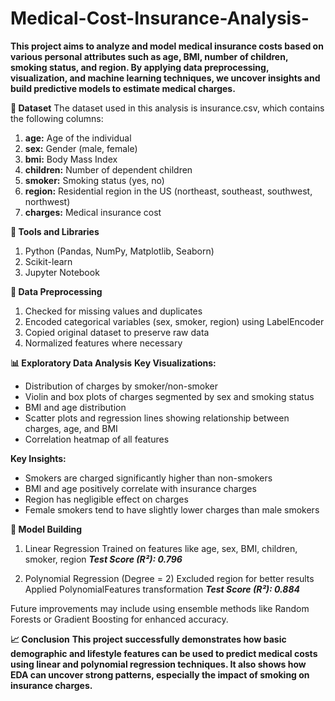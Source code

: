 # Medical-Cost-Insurance-Analysis-
**This project aims to analyze and model medical insurance costs based on various personal attributes such as age, BMI, number of children, smoking status, and region. By applying data preprocessing, visualization, and machine learning techniques, we uncover insights and build predictive models to estimate medical charges.**

**📁 Dataset**
The dataset used in this analysis is insurance.csv, which contains the following columns:

1. **age:** Age of the individual
2. **sex:** Gender (male, female)
3. **bmi:** Body Mass Index
4. **children:** Number of dependent children
5. **smoker:** Smoking status (yes, no)
6. **region:** Residential region in the US (northeast, southeast, southwest, northwest)
7. **charges:** Medical insurance cost

**🔧 Tools and Libraries**
1. Python (Pandas, NumPy, Matplotlib, Seaborn)
2. Scikit-learn
3. Jupyter Notebook

**🧼 Data Preprocessing**

1. Checked for missing values and duplicates
2. Encoded categorical variables (sex, smoker, region) using LabelEncoder
3. Copied original dataset to preserve raw data
4. Normalized features where necessary

**📊 Exploratory Data Analysis**
**Key Visualizations:**

- Distribution of charges by smoker/non-smoker
- Violin and box plots of charges segmented by sex and smoking status
- BMI and age distribution
- Scatter plots and regression lines showing relationship between charges, age, and BMI
- Correlation heatmap of all features

**Key Insights:**
- Smokers are charged significantly higher than non-smokers
- BMI and age positively correlate with insurance charges
- Region has negligible effect on charges
- Female smokers tend to have slightly lower charges than male smokers

**🤖 Model Building**

1. Linear Regression
Trained on features like age, sex, BMI, children, smoker, region
_**Test Score (R²): 0.796**_

2. Polynomial Regression (Degree = 2)
Excluded region for better results
Applied PolynomialFeatures transformation
_**Test Score (R²): 0.884**_

Future improvements may include using ensemble methods like Random Forests or Gradient Boosting for enhanced accuracy.

**📈 Conclusion**
**This project successfully demonstrates how basic demographic and lifestyle features can be used to predict medical costs using linear and polynomial regression techniques. It also shows how EDA can uncover strong patterns, especially the impact of smoking on insurance charges.**
